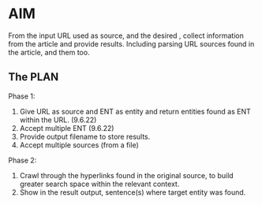 
# AIM
From the input URL used as source, and the desired <context>, collect information from the article and provide results.
Including parsing URL sources found in the article, and them too.

## The PLAN
Phase 1:
1. Give URL as source and ENT as entity and return entities found as ENT within the URL. (9.6.22)
2. Accept multiple ENT (9.6.22)
3. Provide output filename to store results.
4. Accept multiple sources (from a file)

Phase 2:
1. Crawl through the hyperlinks found in the original source, to build greater search space within the relevant context.
2. Show in the result output, sentence(s) where target entity was found.
